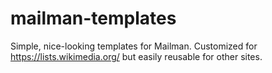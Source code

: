 mailman-templates
=================

Simple, nice-looking  templates for Mailman. Customized for https://lists.wikimedia.org/ but easily reusable for other sites.
